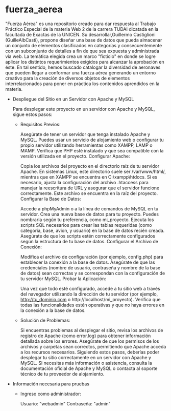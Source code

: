 # fuerza_aerea

"Fuerza Aérea" es una repositorio creado para dar respuesta al Trabajo Práctico Especial de la materia Web 2 de la carrera TUDAI dicatada en la facultada de Exactas de la UNICEN.
Su desarrollar,Guillermo Castiglioni (GuilleAlbCasti), propone diseñar una base de datos que pueda almacenar un conjunto de elementos clasificados en categorías y consecuentemente con un subconjunto de detalles a fin de que sea expuesta y administrada vía web.
La temática elegida crea un marco "ficticio" en donde se logre aplicar los distintos requerimientos exigidos para alcanzar la aprobación en éste. En tal sentido, hemos buscado catalogar la diversidad de aeronaves que pueden llegar a conformar una fuerza aérea generando un entorno creativo para la creación de diversos objetos de elementos interrelacionados para poner en práctica los contenidos aprendidos en la materia.

- Despliegue del Sitio en un Servidor con Apache y MySQL

  Para desplegar este proyecto en un servidor con Apache y MySQL, sigue estos pasos:

  - Requisitos Previos:

    Asegúrate de tener un servidor que tenga instalado Apache y MySQL. Puedes usar un servicio de alojamiento web o configurar tu propio servidor utilizando herramientas como XAMPP, LAMP o MAMP.
    Verifica que PHP esté instalado y que sea compatible con la versión utilizada en el proyecto.
    Configurar Apache:

    Copia los archivos del proyecto en el directorio raíz de tu servidor Apache. En sistemas Linux, este directorio suele ser /var/www/html/, mientras que en XAMPP se encuentra en C:\xampp\htdocs\.
    Si es necesario, ajusta la configuración del archivo .htaccess para manejar la reescritura de URL y asegurar que el servidor funcione correctamente. Este archivo se encuentra en la raíz del proyecto.
    Configurar la Base de Datos:

    Accede a phpMyAdmin o a la línea de comandos de MySQL en tu servidor.
    Crea una nueva base de datos para tu proyecto. Puedes nombrarla según tu preferencia, como mi_proyecto.
    Ejecuta los scripts SQL necesarios para crear las tablas requeridas (como categoria, base, avion, y usuario) en la base de datos recién creada. Asegúrate de que los scripts estén correctamente configurados según la estructura de tu base de datos.
    Configurar el Archivo de Conexión:

    Modifica el archivo de configuración (por ejemplo, config.php) para establecer la conexión a la base de datos. Asegúrate de que las credenciales (nombre de usuario, contraseña y nombre de la base de datos) sean correctas y se correspondan con la configuración de tu servidor MySQL.
    Probar la Aplicación:

    Una vez que todo esté configurado, accede a tu sitio web a través del navegador utilizando la dirección de tu servidor (por ejemplo, http://tu_dominio.com o http://localhost/mi_proyecto).
    Verifica que todas las funcionalidades estén operativas y que no haya errores en la conexión a la base de datos.
  
  - Solución de Problemas:

    Si encuentras problemas al desplegar el sitio, revisa los archivos de registro de Apache (como error.log) para obtener información detallada sobre los errores.
    Asegúrate de que los permisos de los archivos y carpetas sean correctos, permitiendo que Apache acceda a los recursos necesarios.
    Siguiendo estos pasos, deberías poder desplegar tu sitio correctamente en un servidor con Apache y MySQL. Si necesitas más información o asistencia, consulta la documentación oficial de Apache y MySQL o contacta al soporte técnico de tu proveedor de alojamiento.

- Información necesaria para pruebas

  - Ingreso como administrador:

    Usuario: "webadmin"
    Contraseña: "admin"










